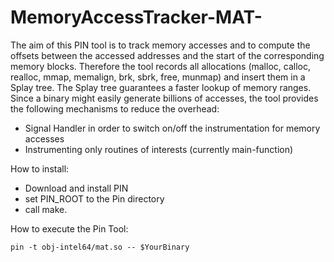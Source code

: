 # MemoryAccessTracker-MAT-
The aim of this PIN tool is to track memory accesses and to compute the offsets between the accessed addresses and the start of the corresponding memory blocks. Therefore the tool records all allocations (malloc, calloc, realloc, mmap, memalign, brk, sbrk, free, munmap) and insert them in a Splay tree. The Splay tree guarantees a faster lookup of memory ranges. Since a binary might easily generate billions of accesses, the tool provides the following mechanisms to reduce the overhead:
   - Signal Handler in order to switch on/off the instrumentation for memory accesses
   - Instrumenting only routines of interests (currently main-function)
	
How to install:
   - Download and install PIN
   - set PIN_ROOT to the Pin directory
   - call make.
   
How to execute the Pin Tool:
```
pin -t obj-intel64/mat.so -- $YourBinary 
```

